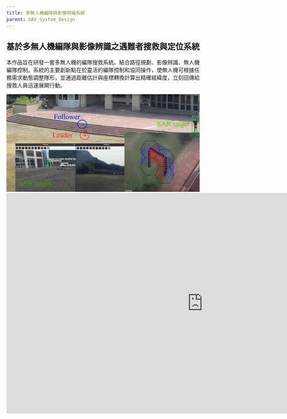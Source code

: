 ```yaml
---
title: 多無人機編隊與影像辨識系統
parent: UAV_System_Design
---
```


## 基於多無人機編隊與影像辨識之遇難者搜救與定位系統<br>
<div class="container">
  <div class="text">
    <p>本作品旨在研發一套多無人機的編隊搜救系統。結合路徑規劃、影像辨識、無人機編隊控制。系統的主要創新點在於靈活的編隊控制和協同操作，使無人機可根據任務需求動態調整隊形，並通過距離估計與座標轉換計算出精確經緯度，立刻回傳給搜救人員迅速展開行動。</p>
  </div>
  <div class="image">
    <img src="../../images/uav_sear.png" alt="搜救系統概要">
  </div>
</div>

<iframe width="1024" height="576" src="https://www.youtube.com/watch?v=vckYhaKue1g" frameborder="0" allow="accelerometer; autoplay; clipboard-write; encrypted-media; gyroscope; picture-in-picture" allowfullscreen></iframe>

